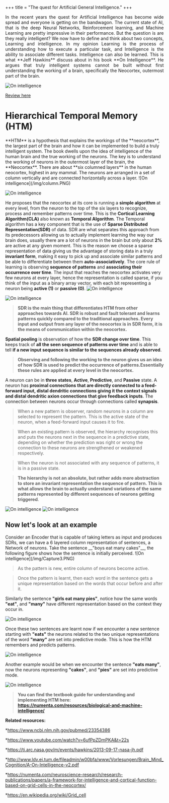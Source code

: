 +++
title = "The quest for Artificial General Intelligence."
+++

<body >
   <p style="text-align:justify">
In the recent years the quest for Artificial Intelligence has become wide spread and everyone is getting on the bandwagon. 
The current state of AI, that is the deep Neural Networks, Reinforcement learning, and Machine Learning are pretty impressive in their performance. But the question is are they really intelligent? 
We now have to define and think about two concepts, Learning and intelligence. In my opinion Learning is the process of understanding how to execute a particular task, and Intelligence is the ability to associate different tasks. 
Intelligence can also be learned. This is what **Jeff Hawkins** discuss about in his book **On Intelligence**. He argues that truly intelligent systems cannot be built without first understanding the working of a brain, specifically the Neocortex, outermost part of the brain.
  </p>
</body>
  
![On intelligence](/img/onin.jpg)

[Review here](https://sananara-aryabhata.netlify.com/post/onint)

<h1>Hierarchical Temporal Memory (HTM)</h1>
<body>
**HTM** is a hypothesis that explains the workings of the **neocortex**, the largest part of the brain and how it can be implemented to build a truly intelligent system. The book dwells upon the idea of intelligence of the human brain and the true working of the neurons. The key is to understand the working of neurons in the outermost layer of the brain, the **Neocortex**. There are about **six columned layers** in the human neocortex, highest in any mammal. The neurons are arranged in a set of column vertically and are connected horizontally across a layer.
![On intelligence](/img/column.PNG)

![On intelligence](/img/Cross.PNG)

He proposes that the neocortex at its core is running a __**simple algorithm**__ at every level, from the neuron to the top of the six layers to recognize, process and remember patterns over time. This is the **Cortical Learning Algorithm(CLA)** also known as **Temporal Algorithm**. The Temporal algorithm has a key component that is the use of **Sparse Distributed Representation(SDR)** of data. SDR are what separates this approach from its predecessors allowing us to actually implement learning the way our brain does, usually there are a lot of neurons in the brain but only about __**2%**__ are active at any given moment. This is the reason we choose a sparse representation of data giving us the advantage of storing data in a truly **invariant form**, making it easy to pick up and associate similar patterns and be able to differentiate between them **auto-associatively**. The core rule of learning is observing __**sequence of patterns**__ and __**associating their occurrence over time**__. The input that reaches the neocortex activates very few neurons at every layer, hence the representation is called sparse, if you think of the input as a binary array vector, with each bit representing a neuron being **active __(1)__** or **passive __(0)__**. 
![On intelligence](/img/SDR.PNG)

![On intelligence](/img/SDRP.PNG)

>**SDR is the main thing that differentiates HTM from other approaches towards AI. SDR is robust and fault tolerant and learns patterns quickly compared to the traditional approaches. Every input and output from any layer of the neocortex is in SDR form, it is the means of communication within the neocortex.**


**Spatial pooling** is observation of how the **SDR change over time**. This keeps track of __**all the seen sequence of patterns over time**__ and is able to tell __if a new input sequence is similar to the sequences already observed__. 

>**Observing and following the working to the neuron gives us an idea of how SDR is used to predict the occurrence of patterns.Essentially these rules are applied at every level in the neocortex.**

A neuron can be in **three states**, **Active**, **Predictive**, and **Passive** state. A neuron has __**proximal connections** that are directly connected to a feed-forward input, **distal dendritic connections** giving it the context signals and **distal dendritic axion connections** that give  feedback inputs__. The connection between neurons occur through connections called **synapsis**. 

>When a new pattern is observer, random neurons in a column are selected to represent the pattern. This is the active state of the neuron, when a feed-forward input causes it to fire. 

>When an existing pattern is observed, the hierarchy recognises this and puts the neurons next in the sequence in a predictive state, depending on whether the prediction was right or wrong the connection to these neurons are strengthened or weakened respectively.

>When the neuron is not associated with any sequence of patterns, it is in a passive state.

>**The hierarchy is not an absolute, but rather adds more abstraction to store an invariant representation the sequence of pattern. This is what allows the brain to actually understand variations of the same patterns represented by different sequences of neurons getting triggered**. 

![On intelligence](/img/Capture.PNG)
![On intelligence](/img/Capture2.PNG)
</body>

<h2> Now let's look at an example </h2>
<body>
  Consider an Encoder that is capable of taking letters as input and produces SDRs, we can have a 6 layered column representation of sentences, a Network of neurons. Take the sentence __"boys eat many cakes"__, the following figure shows how the sentence is initially perceived.  
![On intelligence](/img/Capture3.PNG)
  
>As the pattern is new, entire column of neurons become active.
  
>Once the pattern is learnt, then each word in the sentence gets a unique representation based on the words that occur before and after it.
  
  Similarly the sentence __"girls eat many pies"__, notice how the same words **"eat"**, and **"many"** have different representation based on the context they occur in.
  
![On intelligence](/img/Capture4.PNG)

  Once these two sentences are learnt now if we encounter a new sentence starting with **"eats"** the neurons related to the two unique representations of the word **"many"** are set into predictive mode. This is how the HTM remembers and predicts patterns.
  
![On intelligence](/img/Capture5.PNG)

  Another example would be when we encounter the sentence __"eats many"__, now the neurons representing **"cakes"**, and **"pies"** are set into predictive mode. 
  
![On intelligence](/img/Capture6.PNG)
</body>

>**You can find the textbook guide for understanding and implementing HTM here: https://numenta.com/resources/biological-and-machine-intelligence/**

**Related resources:**

*https://www.ncbi.nlm.nih.gov/pubmed/23354386

*https://www.youtube.com/watch?v=6ufPpZDmPKA&t=22s

*https://ti.arc.nasa.gov/m/events/hawkins/2013-09-17-nasa-jh.pdf

*http://www.ldv.ei.tum.de/fileadmin/w00bfa/www/Vorlesungen/Brain_Mind_Cognition/A-On-Intelligence-v2.pdf

*https://numenta.com/neuroscience-research/research-publications/papers/a-framework-for-intelligence-and-cortical-function-based-on-grid-cells-in-the-neocortex/

*https://en.wikipedia.org/wiki/Grid_cell


